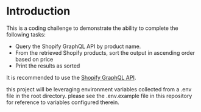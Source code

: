 # Introduction
This is a coding challenge to demonstrate the ability to complete the following tasks:
- Query the Shopify GraphQL API by product name.
- From the retrieved Shopify products, sort the output in ascending order based on price
- Print the results as sorted

It is recommended to use the [Shopify GraphQL API](https://shopify.dev/docs/api/admin-graphql).

this project will be leveraging environment variables collected from a .env file in the root directory. please see the .env.example file in this repository for reference to variables configured therein.
